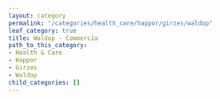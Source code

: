 ```yaml
---
layout: category
permalink: "/categories/health_care/happor/girzes/waldop"
leaf_category: true
title: Waldop - Commercia
path_to_this_category:
- Health & Care
- Happor
- Girzes
- Waldop
child_categories: []
---
```

